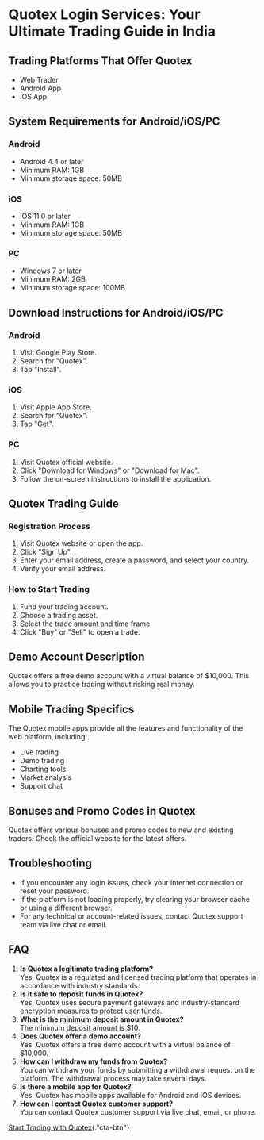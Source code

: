 

# Quotex Login Services: Your Ultimate Trading Guide in India




## Trading Platforms That Offer Quotex

-   Web Trader
-   Android App
-   iOS App

## System Requirements for Android/iOS/PC

### Android

-   Android 4.4 or later
-   Minimum RAM: 1GB
-   Minimum storage space: 50MB

### iOS

-   iOS 11.0 or later
-   Minimum RAM: 1GB
-   Minimum storage space: 50MB

### PC

-   Windows 7 or later
-   Minimum RAM: 2GB
-   Minimum storage space: 100MB

## Download Instructions for Android/iOS/PC

### Android

1.  Visit Google Play Store.
2.  Search for "Quotex".
3.  Tap "Install".

### iOS

1.  Visit Apple App Store.
2.  Search for "Quotex".
3.  Tap "Get".

### PC

1.  Visit Quotex official website.
2.  Click "Download for Windows" or "Download for Mac".
3.  Follow the on-screen instructions to install the application.

## Quotex Trading Guide

### Registration Process

1.  Visit Quotex website or open the app.
2.  Click "Sign Up".
3.  Enter your email address, create a password, and select your
    country.
4.  Verify your email address.

### How to Start Trading

1.  Fund your trading account.
2.  Choose a trading asset.
3.  Select the trade amount and time frame.
4.  Click "Buy" or "Sell" to open a trade.

## Demo Account Description

Quotex offers a free demo account with a virtual balance of \$10,000.
This allows you to practice trading without risking real money.

## Mobile Trading Specifics

The Quotex mobile apps provide all the features and functionality of the
web platform, including:

-   Live trading
-   Demo trading
-   Charting tools
-   Market analysis
-   Support chat

## Bonuses and Promo Codes in Quotex

Quotex offers various bonuses and promo codes to new and existing
traders. Check the official website for the latest offers.

## Troubleshooting

-   If you encounter any login issues, check your internet connection or
    reset your password.
-   If the platform is not loading properly, try clearing your browser
    cache or using a different browser.
-   For any technical or account-related issues, contact Quotex support
    team via live chat or email.

## FAQ

1.  **Is Quotex a legitimate trading platform?**\
    Yes, Quotex is a regulated and licensed trading platform that
    operates in accordance with industry standards.
2.  **Is it safe to deposit funds in Quotex?**\
    Yes, Quotex uses secure payment gateways and industry-standard
    encryption measures to protect user funds.
3.  **What is the minimum deposit amount in Quotex?**\
    The minimum deposit amount is \$10.
4.  **Does Quotex offer a demo account?**\
    Yes, Quotex offers a free demo account with a virtual balance of
    \$10,000.
5.  **How can I withdraw my funds from Quotex?**\
    You can withdraw your funds by submitting a withdrawal request on
    the platform. The withdrawal process may take several days.
6.  **Is there a mobile app for Quotex?**\
    Yes, Quotex has mobile apps available for Android and iOS devices.
7.  **How can I contact Quotex customer support?**\
    You can contact Quotex customer support via live chat, email, or
    phone.

[Start Trading with
Quotex](\%22https://traff.sbs/brokerqxsignup\%22){."cta-btn"}

